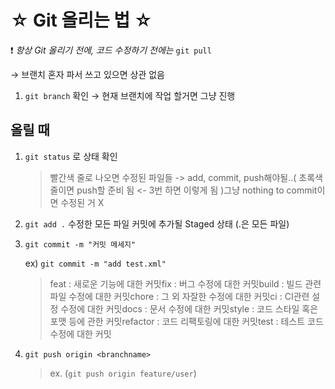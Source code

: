# ☆ Git 올리는 법 ☆

❗️ *항상 Git 올리기 전에, 코드 수정하기 전에는* `git pull`

→ 브랜치 혼자 파서 쓰고 있으면 상관 없음

1. `git branch` 확인 → 현재 브랜치에 작업 할거면 그냥 진행

## 올릴 때

1. `git status` 로 상태 확인

   > 빨간색 줄로 나오면 수정된 파일들 -> add, commit, push해야될..( 초록색 줄이면 push할 준비 됨 <- 3번 하면 이렇게 됨 )그냥 nothing to commit이면 수정된 거 X

2. `git add .` 수정한 모든 파일 커밋에 추가될 Staged 상태 (.은 모든 파일)

3. `git commit -m "커밋 메세지"`

   ex) `git commit -m "add test.xml"`

   > feat : 새로운 기능에 대한 커밋fix : 버그 수정에 대한 커밋build : 빌드 관련 파일 수정에 대한 커밋chore : 그 외 자잘한 수정에 대한 커밋ci : CI관련 설정 수정에 대한 커밋docs : 문서 수정에 대한 커밋style : 코드 스타일 혹은 포맷 등에 관한 커밋refactor :  코드 리팩토링에 대한 커밋test : 테스트 코드 수정에 대한 커밋

4. `git push origin <branchname>`

   > ex. (`git push origin feature/user`)